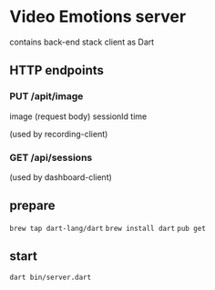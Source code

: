 # Video Emotions server
contains back-end stack client as Dart

## HTTP endpoints

### PUT /apit/image
image (request body)
sessionId
time

(used by recording-client)

### GET /api/sessions

(used by dashboard-client)

## prepare
`brew tap dart-lang/dart`
`brew install dart`
`pub get`

## start
`dart bin/server.dart`